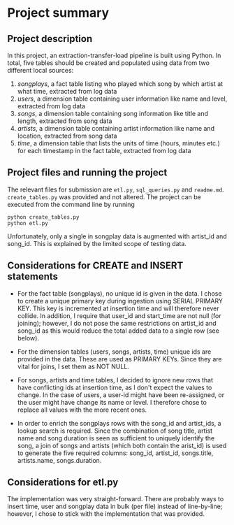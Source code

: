 # Project summary

## Project description

In this project, an extraction-transfer-load pipeline is built using Python. In total, five tables should be created and populated using data from two different local sources:

1. *songplays*, a fact table listing who played which song by which artist at what time, extracted from log data
2. *users*, a dimension table containing user information like name and level, extracted from log data
3. *songs*, a dimension table containing song information like title and length, extracted from song data
4. *artists*, a dimension table containing artist information like name and location, extracted from song data
5. *time*, a dimension table that lists the units of time (hours, minutes etc.) for each timestamp in the fact table, extracted from log data


## Project files and running the project

The relevant files for submission are `etl.py`, `sql_queries.py` and `readme.md`. `create_tables.py` was provided and not altered. The project can be executed from the command line by running
```
python create_tables.py
python etl.py
```
Unfortunately, only a single in songplay data is augmented with artist_id and song_id. This is explained by the limited scope of testing data. 


## Considerations for CREATE and INSERT statements

* For the fact table (songplays), no unique id is given in the data. I chose to create a unique primary key during ingestion using SERIAL PRIMARY KEY. This key is incremented at insertion time and will therefore never collide. In addition, I require that user_id and start_time are not null (for joining); however, I do not pose the same restrictions on artist_id and song_id as this would reduce the total added data to a single row (see below).

* For the dimension tables (users, songs, artists, time) unique ids are provided in the data. These are used as PRIMARY KEYs. Since they are vital for joins, I set them as NOT NULL. 

* For songs, artists and time tables, I decided to ignore new rows that have conflicting ids at insertion time, as I don't expect the values to change. In the case of users, a user-id might have been re-assigned, or the user might have change its name or level. I therefore chose to replace all values with the more recent ones. 

* In order to enrich the songplays rows with the song_id and artist_ids, a lookup search is required. Since the combination of song title, artist name and song duration is seen as sufficient to uniquely identify the song, a join of songs and artists (which both contain the arist_id) is used to generate the five required columns: song_id, artist_id, songs.title, artists.name, songs.duration.


## Considerations for etl.py

The implementation was very straight-forward. There are probably ways to insert time, user and songplay data in bulk (per file) instead of line-by-line; however, I chose to stick with the implementation that was provided. 
